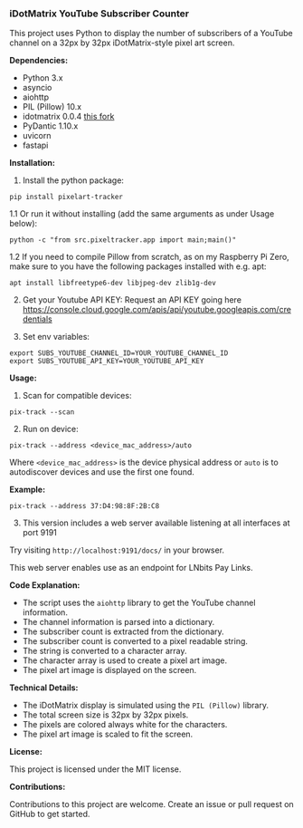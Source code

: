 ### iDotMatrix YouTube Subscriber Counter

This project uses Python to display the number of subscribers of a YouTube channel on a 32px by 32px iDotMatrix-style pixel art screen.

**Dependencies:**

-   Python 3.x
-   asyncio
-   aiohttp
-   PIL (Pillow) 10.x
-   idotmatrix 0.0.4 [this fork](https://github.com/enlunder/python3-idotmatrix-library)
-   PyDantic 1.10.x
-   uvicorn
-   fastapi

**Installation:**

1.  Install the python package:

```
pip install pixelart-tracker

```

1.1 Or run it without installing (add the same arguments as under Usage below):

```
python -c "from src.pixeltracker.app import main;main()" 
```

1.2 If you need to compile Pillow from scratch, as on my Raspberry Pi Zero, make sure to you have the following packages installed with e.g. apt: 
```
apt install libfreetype6-dev libjpeg-dev zlib1g-dev 
```

2.  Get your Youtube API KEY:
Request an API KEY going here https://console.cloud.google.com/apis/api/youtube.googleapis.com/credentials

3.  Set env variables:

```
export SUBS_YOUTUBE_CHANNEL_ID=YOUR_YOUTUBE_CHANNEL_ID
export SUBS_YOUTUBE_API_KEY=YOUR_YOUTUBE_API_KEY

```


**Usage:**

1.  Scan for compatible devices:

```
pix-track --scan

```

2.  Run on device:

```
pix-track --address <device_mac_address>/auto

```

Where `<device_mac_address>` is the device physical address or `auto` is to autodiscover devices and use the first one found.

**Example:**

```
pix-track --address 37:D4:98:8F:2B:C8

```

3.  This version includes a web server available listening at all interfaces at port 9191

Try visiting `http://localhost:9191/docs/` in your browser.

This web server enables use as an endpoint for LNbits Pay Links.

**Code Explanation:**

-   The script uses the `aiohttp` library to get the YouTube channel information.
-   The channel information is parsed into a dictionary.
-   The subscriber count is extracted from the dictionary.
-   The subscriber count is converted to a pixel readable string.
-   The string is converted to a character array.
-   The character array is used to create a pixel art image.
-   The pixel art image is displayed on the screen.

**Technical Details:**

-   The iDotMatrix display is simulated using the `PIL (Pillow)` library.
-   The total screen size is 32px by 32px pixels.
-   The pixels are colored always white for the characters.
-   The pixel art image is scaled to fit the screen.

**License:**

This project is licensed under the MIT license.

**Contributions:**

Contributions to this project are welcome. Create an issue or pull request on GitHub to get started.
